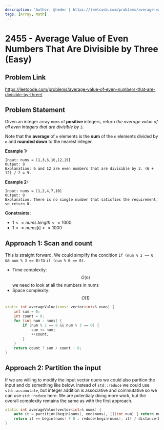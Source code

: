 ```yaml
---
description: 'Author: @heder | https://leetcode.com/problems/average-value-of-even-numbers-that-are-divisible-by-three/'
tags: [Array, Math]
---
```


# 2455 - Average Value of Even Numbers That Are Divisible by Three (Easy) 

## Problem Link

https://leetcode.com/problems/average-value-of-even-numbers-that-are-divisible-by-three/

## Problem Statement

Given an integer array `nums` of **positive** integers, return *the average value of all even integers that are divisible by* `3`*.*

Note that the **average** of `n` elements is the **sum** of the `n` elements divided by `n` and **rounded down** to the nearest integer.

**Example 1:**

```
Input: nums = [1,3,6,10,12,15]
Output: 9
Explanation: 6 and 12 are even numbers that are divisible by 3. (6 + 12) / 2 = 9.
```

**Example 2:**

```
Input: nums = [1,2,4,7,10]
Output: 0
Explanation: There is no single number that satisfies the requirement, so return 0.
```

**Constraints:**

- $1 <= nums.length <= 1000$
- $1 <= nums[i] <= 1000$

## Approach 1: Scan and count

This is straight forward. We could simplify the condition `if (num % 2 == 0 && num % 3 == 0)` to `if (num % 6 == 0)`.

- Time complexity: $$O(n)$$ we need to look at all the numbers in nums
- Space complexity: $$O(1)$$

<Tabs>
<TabItem value="cpp" label="C++">
<SolutionAuthor name="@heder"/>

```cpp
static int averageValue(const vector<int>& nums) {
    int sum = 0;
    int count = 0;
    for (int num : nums) {
        if (num % 2 == 0 && num % 3 == 0) {
            sum += num;
            ++count;
        }
    }
    return count ? sum / count : 0;
}
```

</TabItem>
</Tabs>

## Approach 2: Partition the input

If we are willing to modify the input vector $nums$ we could also parition the input and do something like below. Instead of `std::reduce` we could use `std::accumulate`, but integer addition is associative and commutative so we can use `std::reduce` here. We are potentialy doing more work, but the overall complexity remains the same as with the first approach.

<Tabs>
<TabItem value="cpp" label="C++">
<SolutionAuthor name="@heder"/>

```cpp
static int averageValue(vector<int>& nums) {
    auto it = partition(begin(nums), end(nums), [](int num) { return num % 6 == 0; });
    return it == begin(nums) ? 0 : reduce(begin(nums), it) / distance(begin(nums), it);
}
```

</TabItem>
</Tabs>